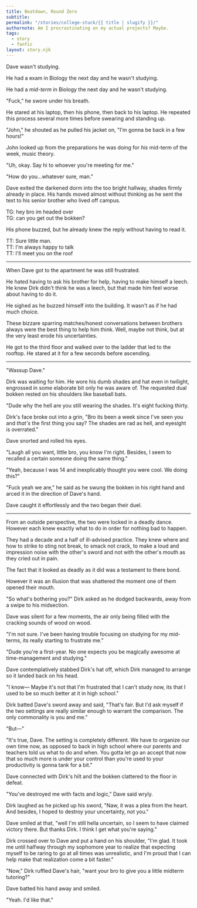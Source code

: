 ```yaml
---
title: Beatdown, Round Zero
subtitle:
permalink: "/stories/college-stuck/{{ title | slugify }}/"
authornote: Am I procrastinating on my actual projects? Maybe.
tags: 
  - story
  - fanfic
layout: story.njk
---
```

Dave wasn't studying.

He had a exam in Biology the next day and he wasn't studying.

He had a *mid-term* in Biology the next day and he wasn't studying.

<span class="dave">"Fuck,"</span> he swore under his breath.

He stared at his laptop, then his phone, then back to his laptop. He repeated this process several more times before swearing and standing up.

<span class="dave">"John,"</span> he shouted as he pulled his jacket on, <span class="dave">"I'm gonna be back in a few hours!"</span>

John looked up from the preparations he was doing for *his* mid-term of the week, music theory.

<span class="john">"Uh, okay. Say hi to whoever you're meeting for me."</span>

<span class="dave">"How do you&mldr;whatever sure, man."</span>

Dave exited the darkened dorm into the too bright hallway, shades firmly already in place. His hands moved almost without thinking as he sent the text to his senior brother who lived off campus.

<span class="chat dave">TG: hey bro im headed over<br />TG: can you get out the bokken?</span>

His phone buzzed, but he already knew the reply without having to read it.

<span class="dirk chat">TT: Sure little man.<br />TT: I'm always happy to talk<br />TT: I'll meet you on the roof</span>

---

When Dave got to the apartment he was still frustrated.

He hated having to ask his brother for help, having to make himself a leech. He knew Dirk didn't think he was a leech, but that made him feel worse about having to do it.

He sighed as he buzzed himself into the building. It wasn't as if he had much choice.

These bizzare sparring matches/honest conversations between brothers always were the best thing to help him think. Well, maybe not think, but at the very least erode his uncertainties.

He got to the third floor and walked over to the ladder that led to the rooftop. He stared at it for a few seconds before ascending.

---

<span class="dirk">"Wassup Dave."</span>

Dirk was waiting for him. He wore his dumb shades and hat even in twilight, engrossed in some elaborate bit only he was aware of. The requested dual bokken rested on his shoulders like baseball bats.

<span class="dave">"Dude why the hell are you still wearing the shades. It's eight fucking thirty.</span>

Dirk's face broke out into a grin, <span class="dirk">"Bro its been a week since I've seen you and *that's* the first thing you say? The shades are rad as hell, and eyesight is overrated."</span>

Dave snorted and rolled his eyes.

<span class="dirk">"Laugh all you want, little bro, you know I'm right. Besides, I seem to recalled a certain someone doing the same thing."</span>

<span class="dave">"Yeah, because I was 14 and inexplicably thought you were cool. We doing this?"</span>

<span class="dirk">"Fuck yeah we are,"</span> he said as he swung the bokken in his right hand and arced it in the direction of Dave's hand.

Dave caught it effortlessly and the two began their duel.

---

From an outside perspective, the two were locked in a deadly dance. However each knew exactly what to do in order for nothing bad to happen.

They had a decade and a half of ill-advised practice. They knew where and how to strike to sting not break, to smack not crack, to make a loud and impression noise with the other's sword and not with the other's mouth as they cried out in pain.

The fact that it looked as deadly as it did was a testament to there bond.

However it was an illusion that was shattered the moment one of them opened their mouth.

<span class="dirk">"So what's bothering you?"</span> Dirk asked as he dodged backwards, away from a swipe to his midsection.

Dave was silent for a few moments, the air only being filled with the cracking sounds of wood on wood.

<span class="dave">"I'm not sure. I've been having trouble focusing on studying for my mid-terms, its really starting to frustrate me."</span>

<span class="dirk">"Dude you're a first-year. No one expects you be magically awesome at time-management and studying."</span>

Dave contemplatively stabbed Dirk's hat off, which Dirk managed to arrange so it landed back on his head.

<span class="dave">"I know&mdash; Maybe it's not that I'm frustrated that I can't study now, its that I used to be so much better at it in high school."</span>

Dirk batted Dave's sword away and said, <span class="dirk">"That's fair. But I'd ask myself if the two settings are really similar enough to warrant the comparison. The only commonality is you and me."</span>

<span class="dave">"But&mdash;"</span>

<span class="dirk">"It's true, Dave. The setting is completely different. We have to organize our own time now, as opposed to back in high school where our parents and teachers told us what to do and when. You gotta let go an accept that now that so much more is under your control than you're used to your productivity is gonna tank for a bit."</span>

Dave connected with Dirk's hilt and the bokken clattered to the floor in defeat.

<span class="dave">"You've destroyed me with facts and logic,"</span> Dave said wryly.

Dirk laughed as he picked up his sword, <span class="dirk">"Naw, it was a plea from the heart. And besides, I hoped to destroy your uncertainty, not you."</span>

Dave smiled at that, <span class="dave">"well I'm still hella uncertain, so I seem to have claimed victory there. But thanks Dirk. I think I get what you're saying."</span>

Dirk crossed over to Dave and put a hand on his shoulder, <span class="dirk">"I'm glad. It took me until halfway through my sophomore year to realize that expecting myself to be raring to go at all times was unrealistic, and I'm proud that I can help make that realization come a bit faster."</span>

<span class="dirk">"Now,"</span> Dirk ruffled Dave's hair, <span class="dirk">"want your bro to give you a little midterm tutoring?"</span>

Dave batted his hand away and smiled.

<span class="dave">"Yeah. I'd like that."</span>


